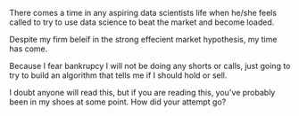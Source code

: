 There comes a time in any aspiring data scientists life when he/she feels called to try to use data science to beat the market and become loaded.

Despite my firm beleif in the strong effecient market hypothesis, my time has come.

Because I fear bankrupcy I will not be doing any shorts or calls, just going to try to build an algorithm that tells me if I should hold or sell.

I doubt anyone will read this, but if you are reading this, you've probably been in my shoes at some point. How did your attempt go?

